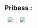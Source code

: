 

## Pribess :

<a href="https://instagram.com/zo_glad1">
    <img 
        src="http://img.shields.io/badge/-Instagram-black?style=flat&logo=Instagram&link=https://instagram.com/zo_glad1/"
        style="height : auto; margin-left : 10px; margin-right : 10px;"/>
</a><a href="https://pribess.github.io">
    <img 
        src="http://img.shields.io/badge/-Tech%20Blog-655ced?style=flat&logo=github&link=https://pribess.github.io"
        style="height : auto; margin-left : 10px; margin-right : 10px;"/>
</a>
